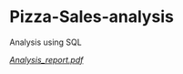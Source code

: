 # Pizza-Sales-analysis
Analysis using SQL

<i frame>[Analysis_report.pdf](https://github.com/user-attachments/files/18719936/Analysis_report.pdf)<i>
